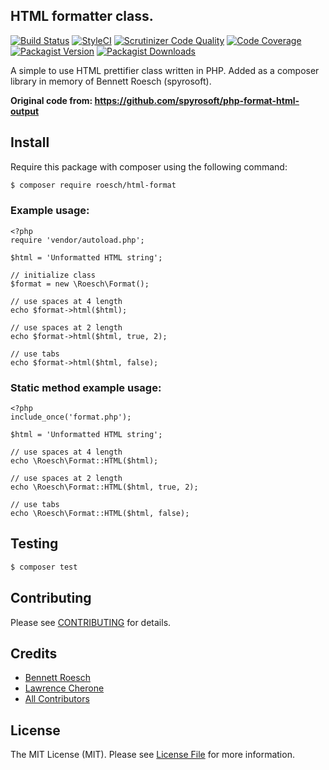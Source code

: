 ## HTML formatter class.

[![Build Status](https://travis-ci.org/lcherone/html-format.svg?branch=master)](https://travis-ci.org/lcherone/html-format)
[![StyleCI](https://styleci.io/repos/119305734/shield?branch=master)](https://styleci.io/repos/119305734)
[![Scrutinizer Code Quality](https://scrutinizer-ci.com/g/lcherone/html-format/badges/quality-score.png?b=master)](https://scrutinizer-ci.com/g/lcherone/html-format/?branch=master)
[![Code Coverage](https://scrutinizer-ci.com/g/lcherone/html-format/badges/coverage.png?b=master)](https://scrutinizer-ci.com/g/lcherone/html-format/code-structure/master/code-coverage)
[![Packagist Version](https://img.shields.io/packagist/v/roesch/html-format.svg?style=flat-square)](https://github.com/lcherone/html-format/releases)
[![Packagist Downloads](https://img.shields.io/packagist/dt/roesch/html-format.svg?style=flat-square)](https://packagist.org/packages/roesch/html-format)


A simple to use HTML prettifier class written in PHP. Added as a composer library in memory of Bennett Roesch (spyrosoft).

**Original code from: https://github.com/spyrosoft/php-format-html-output**

## Install

Require this package with composer using the following command:

``` bash
$ composer require roesch/html-format
```

### Example usage:

    <?php
    require 'vendor/autoload.php';

    $html = 'Unformatted HTML string';

    // initialize class
    $format = new \Roesch\Format();

    // use spaces at 4 length
    echo $format->html($html);

    // use spaces at 2 length
    echo $format->html($html, true, 2);

    // use tabs
    echo $format->html($html, false);

### Static method example usage:

    <?php
    include_once('format.php');

    $html = 'Unformatted HTML string';

    // use spaces at 4 length
    echo \Roesch\Format::HTML($html);

    // use spaces at 2 length
    echo \Roesch\Format::HTML($html, true, 2);

    // use tabs
    echo \Roesch\Format::HTML($html, false);


## Testing

``` bash
$ composer test
```

## Contributing

Please see [CONTRIBUTING](CONTRIBUTING) for details.


## Credits

- [Bennett Roesch](https://github.com/spyrosoft)
- [Lawrence Cherone](https://github.com/lcherone)
- [All Contributors](../../contributors)

## License

The MIT License (MIT). Please see [License File](LICENSE) for more information.